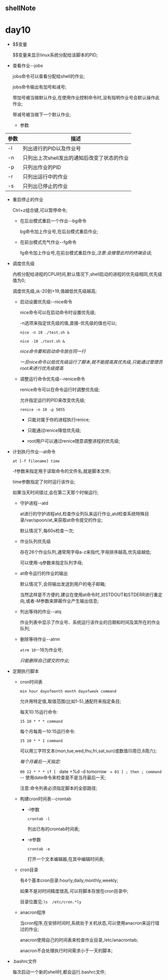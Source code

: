 ## shellNote

# day10

* \$\$变量

	\$\$变量来显示linux系统分配给该脚本的PID;

* 查看作业--jobs

	jobs命令可以查看分配给shell的作业;

	jobs命令输出有加号和减号;

	带加号被当做默认作业,在使用作业控制命令时,没有指明作业号会默认操作此作业;

	带减号被当做下一个默认作业;

	* 参数

| 参数 | 描述 |
| ---- | ---- |
| -l | 列出进行的PID以及作业号 |
| -n | 只列出上次shell发出的通知后改变了状态的作业 |
| -p | 只列出作业的PID |
| -r | 只列出运行中的作业 |
| -s | 只列出已停止的作业 |

* 重启停止的作业

	Ctrl+z组合键,可以暂停命令;

	* 在后台模式重启一个作业--bg命令

		bg命令加上作业号,在后台模式重启作业;

	* 在前台模式充气作业--fg命令

		fg命令加上作业号,在前台模式重启作业,*注意:会接管此时的终端会话*;

* 调度优先级

	内核分配给进程的CPU时间,默认情况下,shell启动的进程的优先级相同,优先级值为0;

	调度优先级,从-20到+19,值越低优先级越高;

	* 启动设置优先级--nice命令

		nice命令可以在启动命令时设置优先级;

		-n选项来指定优先级的值,直接-优先级的值也可以;

		`nice -n 10 ./test.sh &`
		
		`nice -10 ./test.sh &`

		*nice命令要和启动命令放在同一行* 

		*一旦nice命令以低优先级运行了脚本,就不能提高其优先级,只能通过管理员root来进行优先级提高*
	
	* 调整运行命令优先级--renice命令

		renice命令可以在命令运行时调整优先级;

		允许指定运行的PID来改变优先级;

		`renice -n 10 -p 5055`

		* 只能对属于你的进程执行renice;

		* 只能通过renice降低优先级;

		* root用户可以通过renice随意调整进程的优先级;

* 计划执行作业--at命令

	`at [-f filename] time`

	-f参数来指定用于读取命令的文件名,就是脚本文件;

	time参数指定了何时运行该作业;

	如果当天时间错过,会在第二天那个时候运行;

	* 守护进程--atd
		
		at进行的守护进程atd,检查作业列队来运行作业,atd检查系统特殊目录/var/spoon/at,来获取at命令提交的作业;

		默认情况下,每60s检查一次;

	* 作业队列优先级

		存在26个作业队列,通常用字母a-z来指代,字母排序越高,优先级越低;

		可以使用-q参数来指定队列字母;

	* at命令运行的作业的输出

		默认情况下,会将输出发送到用户的电子邮箱;

		当然这样是不方便的,建议在使用at命令时,对STDOUT和STDERR进行重定向,或者-M参数来屏蔽作业产生输出信息;

	* 列出等待的作业--atq

		作业列表中显示了作业号、系统运行该作业的日期和时间及其所在的作业队列;

	* 删除等待作业--atrm

		`atrm 18`--18为作业号;

		*只能删除自己提交的作业;*

* 定期执行脚本

	* cron时间表

		`min hour dayofmonth month dayofweek command`

		允许用特定值,取值范围(比如1-5),通配符来指定条目;

		每天10:15运行命令:

		`15 10 * * * command`

		每个月每周一10:15运行命令:

		`15 10 * * 1 command`

		可以用三字符文本(mon,tue,wed,thu,fri,sat,sun)或数值(0周日,6周六);

		*每个月最后一天指定:*

		`00 12 * * * if [ ` date +%d -d tomorrow ` = 01 ] ; then ; command` -- 使用date命令来检查是不是当月最后一天;

		注意:命令列表必须指定脚本的全部路径;

	* 构建cron时间表--crontab

		* -l参数

			`crontab -l`

			列出已有的crontab时间表;

		* -e参数

			`crontab -e`

			打开一个文本编辑器,在其中编辑时间表;

	* cron目录

		有4个基本cron目录:hourly,daily,monthly,weekly;

		如果不是对时间精度很高,可以将脚本存放在cron目录中;

		目录位置见:`ls  /etc/cron.*ly`

	* anacron程序

		当cron程序,在安排时间时,系统处于关机状态,可以使用anacron来运行错过的作业;

		anacron使用自己的时间表来检查作业目录,/etc/anacrontab;

		anacron不会处理执行时间需求小于一天的脚本;

* .bashrc文件

	每次启动一个新的shell时,都会运行.bashrc文件;

		
